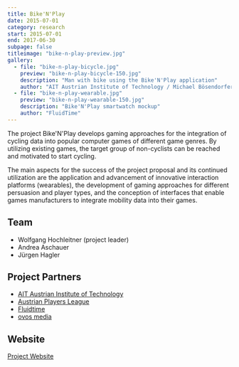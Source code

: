 ```yaml
---
title: Bike'N'Play
date: 2015-07-01
category: research
start: 2015-07-01
end: 2017-06-30
subpage: false
titleimage: "bike-n-play-preview.jpg"
gallery:
  - file: "bike-n-play-bicycle.jpg"
    preview: "bike-n-play-bicycle-150.jpg"
    description: "Man with bike using the Bike'N'Play application"
    author: "AIT Austrian Institute of Technology / Michael Bösendorfer"
  - file: "bike-n-play-wearable.jpg"
    preview: "bike-n-play-wearable-150.jpg"
    description: "Bike'N'Play smartwatch mockup"
    author: "FluidTime"
---
```


The project Bike'N'Play develops gaming approaches for the integration of cycling data into popular computer games of different game genres. By utilizing existing games, the target group of non-cyclists can be reached and motivated to start cycling.

The main aspects for the success of the project proposal and its continued utilization are the application and advancement of innovative interaction platforms (wearables), the development of gaming approaches for different persuasion and player types, and the conception of interfaces that enable games manufacturers to integrate mobility data into their games.

## Team

* Wolfgang Hochleitner (project leader)
* Andrea Aschauer
* Jürgen Hagler

## Project Partners

* [AIT Austrian Institute of Technology](http://www.ait.ac.at/)
* [Austrian Players League](http://www.apl.at/)
* [Fluidtime](http://www.fluidtime.com/)
* [ovos media](http://www.ovos.at/)

## Website

[Project Website](http://bikenplay.at/)
